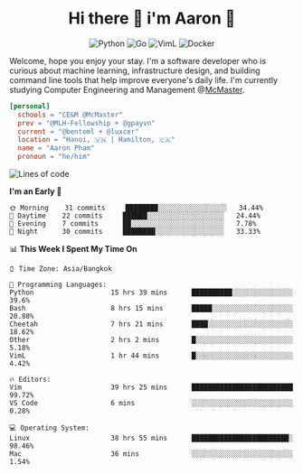 <h1 align="center">Hi there 👋 i'm Aaron 🐍</h1>

<p align="center">
    <img alt="Python" src="https://img.shields.io/badge/-Python-blue?style=flat-square&logo=python&logoColor=white" />
    <img alt="Go" src="https://img.shields.io/badge/-Golang-46a2f1?style=flat-square&logo=go&logoColor=white" />
    <img alt="VimL" src="https://img.shields.io/badge/-VimL-66d124?style=flat-square&logo=vim&logoColor=white" />
    <img alt="Docker" src="https://img.shields.io/badge/-Docker-1bd7de?style=flat-square&logo=docker&logoColor=white" />
</p>

Welcome, hope you enjoy your stay. I'm a software developer who is curious about machine learning, infrastructure design, and building command line tools that help improve everyone's daily life. I'm currently studying Computer Engineering and Management @[McMaster](https://www.mcmaster.ca/).

```toml
[personal]
  schools = "CE&M @McMaster"
  prev = "@MLH-Fellowship + @gpayvn"
  current = "@bentoml + @luxcer"
  location = "Hanoi, 🇻🇳 | Hamilton, 🇨🇦"
  name = "Aaron Pham"
  pronoun = "he/him"
```


<!--START_SECTION:waka-->
![Lines of code](https://img.shields.io/badge/From%20Hello%20World%20I%27ve%20Written-360924%20lines%20of%20code-blue)

**I'm an Early 🐤** 

```text
🌞 Morning    31 commits     ████████░░░░░░░░░░░░░░░░░   34.44% 
🌆 Daytime    22 commits     ██████░░░░░░░░░░░░░░░░░░░   24.44% 
🌃 Evening    7 commits      ██░░░░░░░░░░░░░░░░░░░░░░░   7.78% 
🌙 Night      30 commits     ████████░░░░░░░░░░░░░░░░░   33.33%

```


📊 **This Week I Spent My Time On** 

```text
⌚︎ Time Zone: Asia/Bangkok

💬 Programming Languages: 
Python                   15 hrs 39 mins      ██████████░░░░░░░░░░░░░░░   39.6% 
Bash                     8 hrs 15 mins       █████░░░░░░░░░░░░░░░░░░░░   20.88% 
Cheetah                  7 hrs 21 mins       ████░░░░░░░░░░░░░░░░░░░░░   18.62% 
Other                    2 hrs 2 mins        █░░░░░░░░░░░░░░░░░░░░░░░░   5.18% 
VimL                     1 hr 44 mins        █░░░░░░░░░░░░░░░░░░░░░░░░   4.42%

🔥 Editors: 
Vim                      39 hrs 25 mins      █████████████████████████   99.72% 
VS Code                  6 mins              ░░░░░░░░░░░░░░░░░░░░░░░░░   0.28%

💻 Operating System: 
Linux                    38 hrs 55 mins      ████████████████████████░   98.46% 
Mac                      36 mins             ░░░░░░░░░░░░░░░░░░░░░░░░░   1.54%

```


<!--END_SECTION:waka-->

<!--
**aarnphm/aarnphm** is a ✨ _special_ ✨ repository because its `README.md` (this file) appears on your GitHub profile.

Here are some ideas to get you started:

- 🔭 I’m currently working on ...
- 🌱 I’m currently learning ...
- 👯 I’m looking to collaborate on ...
- 🤔 I’m looking for help with ...
- 💬 Ask me about ...
- 📫 How to reach me: ...
- 😄 Pronouns: ...
- ⚡ Fun fact: ...
-->
